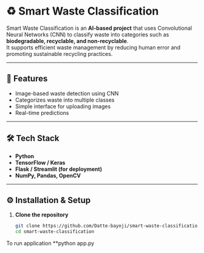 # ♻️ Smart Waste Classification  

Smart Waste Classification is an **AI-based project** that uses Convolutional Neural Networks (CNN) to classify waste into categories such as **biodegradable, recyclable, and non-recyclable**.  
It supports efficient waste management by reducing human error and promoting sustainable recycling practices.  

---

## 🚀 Features
- Image-based waste detection using CNN  
- Categorizes waste into multiple classes  
- Simple interface for uploading images  
- Real-time predictions  

---

## 🛠️ Tech Stack
- **Python**  
- **TensorFlow / Keras**  
- **Flask / Streamlit (for deployment)**  
- **NumPy, Pandas, OpenCV**  

---

## ⚙️ Installation & Setup  

1. **Clone the repository**  
   ```bash
   git clone https://github.com/Datte-bayoji/smart-waste-classification.git
   cd smart-waste-classification
To run application
**python app.py

